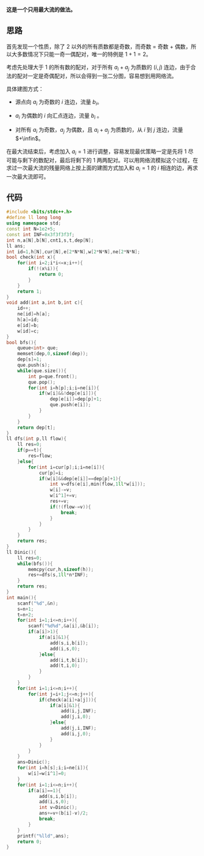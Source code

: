 **这是一个只用最大流的做法。**

## 思路

首先发现一个性质，除了 2 以外的所有质数都是奇数，而奇数 = 奇数 + 偶数，所以大多数情况下只能一奇一偶配对，唯一的特例是 $1+1=2$。

考虑先处理大于 1 的所有数的配对，对于所有 $a_i + a_j$ 为质数的 $(i,j)$ 连边，由于合法的配对一定是奇偶配对，所以会得到一张二分图，容易想到用网络流。

具体建图方式：

- 源点向 $a_i$ 为奇数的 $i$ 连边，流量 $b_i$。

- $a_i$ 为偶数的 $i$ 向汇点连边，流量 $b_i$ 。
- 对所有 $a_i$ 为奇数，$a_j$ 为偶数，且 $a_i+a_j$ 为质数的，从 $i$ 到 $j$ 连边，流量 $+\infin$。

在最大流结束后，考虑加入 $a_i=1$ 进行调整，容易发现最优策略一定是先将 1 尽可能与剩下的数配对，最后将剩下的 1 两两配对。可以用网络流模拟这个过程，在求过一次最大流的残量网络上按上面的建图方式加入和 $a_i=1$ 的 $i$ 相连的边，再求一次最大流即可。

## 代码

```cpp
#include <bits/stdc++.h>
#define ll long long
using namespace std;
const int N=1e2+5;
const int INF=0x3f3f3f3f;
int n,a[N],b[N],cnt1,s,t,dep[N];
ll ans;
int id=1,h[N],cur[N],e[2*N*N],w[2*N*N],ne[2*N*N];
bool check(int x){
	for(int i=2;i*i<=x;i++){
		if(!(x%i)){
			return 0;
		}
	}
	return 1;
}
void add(int a,int b,int c){
	id++;
	ne[id]=h[a];
	h[a]=id;
	e[id]=b;
	w[id]=c;
}
bool bfs(){
	queue<int> que;
	memset(dep,0,sizeof(dep));
	dep[s]=1;
	que.push(s);
	while(que.size()){
		int p=que.front();
		que.pop();
		for(int i=h[p];i;i=ne[i]){
			if(w[i]&&!dep[e[i]]){
				dep[e[i]]=dep[p]+1;
				que.push(e[i]);
			}
		}
	}
	return dep[t];
}
ll dfs(int p,ll flow){
	ll res=0;
	if(p==t){
		res=flow;
	}else{
		for(int i=cur[p];i;i=ne[i]){
			cur[p]=i;
			if(w[i]&&dep[e[i]]==dep[p]+1){
				int v=dfs(e[i],min(flow,1ll*w[i]));
				w[i]-=v;
				w[i^1]+=v;
				res+=v;
				if(!(flow-=v)){
					break;
				}
			}
		}
	}
	return res;
}
ll Dinic(){
	ll res=0;
	while(bfs()){
		memcpy(cur,h,sizeof(h));
		res+=dfs(s,1ll*n*INF);
	}
	return res;
}
int main(){
	scanf("%d",&n);
	s=n+1;
	t=n+2;
	for(int i=1;i<=n;i++){
		scanf("%d%d",&a[i],&b[i]);
		if(a[i]>1){
			if(a[i]&1){
				add(s,i,b[i]);
				add(i,s,0);
			}else{
				add(i,t,b[i]);
				add(t,i,0); 
			}
		}	
	}
	for(int i=1;i<=n;i++){
		for(int j=i+1;j<=n;j++){
			if(check(a[i]+a[j])){
				if(a[i]&1){
					add(i,j,INF);
					add(j,i,0);
				}else{
					add(j,i,INF);
					add(i,j,0);
				}	
			}
		}
	}
	ans=Dinic();
	for(int i=h[s];i;i=ne[i]){
		w[i]=w[i^1]=0;
	}
	for(int i=1;i<=n;i++){
		if(a[i]==1){
			add(s,i,b[i]);
			add(i,s,0);
			int v=Dinic();
			ans+=v+(b[i]-v)/2;
			break;
		}
	}
	printf("%lld",ans);
	return 0;
}
```

